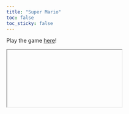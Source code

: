```yaml
---
title: "Super Mario"
toc: false
toc_sticky: false
---
```


Play the game [here](game/Lab04.html)!


<iframe>

{% include game/Lab04.html %}

</iframe>